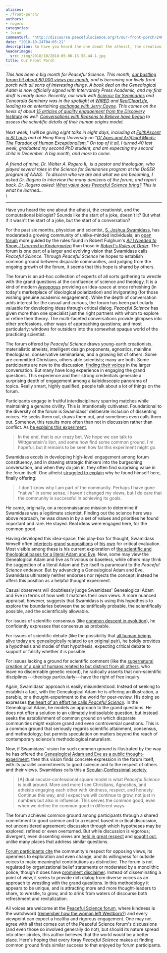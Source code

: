 ```yaml
---
aliases:
- /front-porch/
authors:
- rogero
categories:
- forum
commenturl: "http://discourse.peacefulscience.org/t/our-front-porch/2406"
date: "2018-10-24T04:05:21"
description: So have you heard the one about the atheist, the creationist, and the computational biologist? Sounds like the start of a joke, doesn't it? But what if it wasn't the start of a joke, but the start of a conversation?
headerimage:
  src: /img/2018/10/2018-05-06-15.58.44-1.jpg
title: Our Front Porch
---
```


*This has been a big month for Peaceful Science. *This month, [our bustling forum hit about 80,000 views per month](https://discourse.peacefulscience.org/t/a-growing-forum-status-update/730/11?u=swamidass), and is becoming our lively front porch with all sorts of interesting things.* A book deal on the Genealogical Adam is now officially signed with Intervarsity Press Academic, and my first draft is nearly done. Recently, our work with [Science for Seminaries](http://www.scienceforseminaries.org/) and Concordia Seminary was in the spotlight at [WIRED](https://discourse.peacefulscience.org/t/peaceful-science-covered-in-wired-magazine/1996) and [RealClearLife](https://discourse.peacefulscience.org/t/swamidass-and-peaceful-science-in-realclearlife/2175), leading to an entertaining [exchange with Jerry Coyne](https://discourse.peacefulscience.org/t/coyne-aaas-and-swamidass-in-wired-article/2130). This comes on the heels of about [15 articles of quality engagement from the Discovery Institute](https://peacefulscience.org/much-to-discuss/) as well. *[Conversations with Reasons to Believe have begun](https://peacefulscience.org/assess-rtb-model) to assess the scientific details of their human origins model.\
\
*Next week, I will be giving eight talks in eight days, including at [FaithAscent in St Louis](https://discourse.peacefulscience.org/t/jeremy-smith-i-disagrees-with-dr-swamidass/1999) and at Hong Kong University on "[Of Apes and Artificial Minds: The Paradox of Human Exceptionalism](http://faithandscience.hku.hk/events/public-lectures/of-apes-and-artificial-minds.html)," On top of it all, I turned 40 last week, graduated my second PhD student, and am expecting my second child in December. A big month, and more to come.*\
\
*A friend of mine, Dr. Walter A. Rogero II,  is a pastor and theologian, who played several roles in the Science for Seminaries program at the DoSER program of AAAS.  To discern who we are and what we are becoming, I asked Dr. Rogero to interview the many denizens of the forum, and report back. Dr. Rogero asked: [What value does Peaceful Science bring?](https://discourse.peacefulscience.org/t/what-is-the-value-of-peaceful-science/2013) This is what he learned...***\
\

------------------------------------------------------------------------

Have you heard the one about the atheist, the creationist, and the computational biologist? Sounds like the start of a joke, doesn't it? But what if it wasn't the start of a joke, but the start of a conversation?

For the past six months, physician and scientist, [S. Joshua Swamidass](http://swami.wustl.edu/), has moderated a growing community of unlike-minded individuals; an [open forum](https://discourse.peacefulscience.org/) more guided by the rules found in Robert Fulghum's [*All I Needed to Know, I Learned in Kindergarten*](https://www.amazon.com/Really-Need-Know-Learned-Kindergarten/dp/034546639X?tag=swamidass-20) than those in [*Robert's Rules of Order*](https://www.amazon.com/Roberts-Rules-Order-Action-Participate/dp/1623156211/?tag=swamidass-20). The forum is one part of a larger and evolving vision that Swamidass calls *Peaceful Science.* Through *Peaceful Science* he hopes to establish common ground between disparate communities, and judging from the ongoing growth of the forum, it seems that this hope is shared by others.

The forum is an ad-hoc collection of experts of all sorts gathering to wrestle with the grand questions at the confluence of science and theology. It is a kind of modern [*Areopagus*](https://en.wikipedia.org/wiki/Areopagus) providing an idea-space at once refreshing (in today's marketplace of ideological polarization) and invigorating (for those wishing genuine academic engagement). While the depth of conversation adds interest for the casual and curious, the forum has been particularly valuable for developing ideas through critical dialog. *Peaceful Science* has given more than one specialist just the right partners with whom to explore or refine their theory. The multi-faceted conversations provide glimpses into other professions, other ways of approaching questions; and most particularly: windows for outsiders into the somewhat opaque world of the practicing scientist.

The forum offered by *Peaceful Science* draws young-earth creationists, materialistic atheists, intelligent design proponents, agnostics, mainline theologians, conservative seminarians, and a growing list of others. Some are committed Christians, others able scientists; many are both. Some participants are new to the discussion, [finding their voices](https://discourse.peacefulscience.org/t/daniel-deen-thank-god-for-evolution/1506) in the larger conversation. But many have long experience in engaging the grand questions. This experience and their strong credentials generate a surprising depth of engagement among a kaleidoscopic panorama of topics. Really smart, highly qualified, people talk about a lot of things on the forum.

Participants engage in fruitful interdisciplinary sparring matches while maintaining a genuine civility. This is intentionally cultivated. Foundational to the diversity of the forum is Swamidass' deliberate inclusion of dissenting voices. He seeks them out, draws them out, and sometimes even calls them out. Somehow, this results more often than not in discussion rather than conflict. As [he explains this experiment](https://discourse.peacefulscience.org/t/wittgensteins-lion-seeking-peace/2265/3?u=swamidass),

> In the end, that is our crazy bet. We hope we can talk to Wittgenstein's lion, and some how find some common ground. I'm hopeful, but it remains to be seen how far this experiment might go.

Swamidass excels in developing high-level engagement among forum constituency, and in drawing strategic thinkers into the burgeoning conversation, and when they do join in, they often find surprising value in the forum itself. One atheist [struggled to explain](https://discourse.peacefulscience.org/t/atheist-goes-native/805) why he found himself here, finally offering:

>  I don't know why I am part of the community. Perhaps I have gone "native" in some sense. I haven't changed my views, but I do care that the community is successful in achieving its goals.

He came, originally, on a reconnaissance mission to determine if Swamidass was a legitimate scientist. Finding out the science here was above reproach, he was drawn in by a set of values and priorities he found important and rare. He stayed. Real ideas were engaged here, for the common good.

Having developed this idea-space, this play-box for thought, Swamidass himself often [interjects](https://discourse.peacefulscience.org/t/a-better-way-to-reject-common-descent/652) [grand](https://discourse.peacefulscience.org/t/creation-as-call-and-response/1473) [suppositions](https://discourse.peacefulscience.org/t/a-telling-in-six-ordinary-days/1022) of [his](https://discourse.peacefulscience.org/t/a-tentative-look-at-nephilim/1167) [own](https://discourse.peacefulscience.org/t/heliocentric-certainty-against-a-bottleneck-of-two/61) for critical evaluation. Most visible among these is his current exploration of [the scientific and theological bases for a literal Adam and Eve](https://peacefulscience.org/reworking-adam/). Now, some may view the Genealogical Adam and Eve as frivolous or baseless, while others may think the suggestion of a literal Adam and Eve itself is paramount to the *Peaceful Science* endeavor. But by advancing a Genealogical Adam and Eve, Swamidass ultimately neither endorses nor rejects the concept; instead he offers this position as a helpful thought experiment.

Casual observers will doubtlessly judge Swamidass' Genealogical Adam and Eve in terms of how well it matches their own views. A more nuanced appraisal; however, suggests that Swamidass is using this hypothesis to explore the boundaries between the scientifically probable, the scientifically possible, and the scientifically allowable.

For issues of scientific consensus (like [common descent in evolution](https://discourse.peacefulscience.org/t/common-descent-humans-and-chimps-mice-and-rats/106)), he confidently expresses that consensus as probable.

For issues of scientific debate (like the possibility that [all human beings alive today are genealogically related to an original pair](https://discourse.peacefulscience.org/t/story-three-recent-sole-genealogical-progenitor-adam/986)), he boldly provides a hypothesis and model of that hypothesis, expecting critical debate to support or falsify whether it is possible.

For issues lacking a ground for scientific comment (like the [supernatural creation of a pair of humans related to but distinct from all others](https://discourse.peacefulscience.org/t/does-evolution-allow-for-de-novo-creation/2133), who leave no discernable genetic record), he radically asserts that non-scientific disciplines---theology particularly---have the right of free inquiry.

Again, Swamidass' approach is easily misunderstood. Instead of seeking to establish a fact, with the Genealogical Adam he is offering an illustration, a parable, or a thought-experiment to the world for peer-review. His doing so expresses [the heart of an effort he calls *Peaceful Science*](https://discourse.peacefulscience.org/t/the-swamidass-model-what-is-seeking-peace/541)*.* In the Genealogical Adam, he models an approach to the grand questions. He does not offer a solution to an ultimately indissoluble question, but instead seeks the establishment of common ground on which disparate communities might explore grand and even controversial questions. This is a common ground that seriously regards scientific attainment, consensus, and methodology; but permits speculation on matters beyond the reach of contemporary science's methodological naturalism.

Now, if Swamidass' vision for such common ground is illustrated by the way he has offered the [Genealogical Adam and Eve as a public thought-experiment](https://peacefulscience.org/genealogical-rapprochement/), then this vision finds concrete expression in the forum itself, with its parallel commitments to good science and to the respect of others and their views. Swamidass calls this a [Secular-Confessional society](https://discourse.peacefulscience.org/t/a-secular-confessional-society/1607),

> \[A\] dual secular-confessional square model is what *Peaceful Science* is built around. More and more I see Christians, Agnostics, and atheists engaging each other with kindness, respect, and honesty. Continue this way, and I expect we will continue to grow, not just in numbers but also in influence. This serves the common good, even when we define the common good in different ways.

The forum achieves common ground among participants through a shared commitment to good science and to a respect based in critical discussion, not unconsidered agreement; discussion through which hypotheses may be explored, refined or even overturned. But while discussion is vigorous; divergent, even dissenting views are [held in great respect](https://discourse.peacefulscience.org/t/why-todd-wood-matters/1426/8?u=swamidass) and [sought out](https://discourse.peacefulscience.org/t/the-rift-between-atheists-and-christians/576), unlike many places that address similar questions.

[Forum participants cite](https://discourse.peacefulscience.org/t/what-is-the-value-of-peaceful-science/2013) the community's respect for opposing views, its openness to exploration and even change, and its willingness for outside voices to make meaningful contributions as distinctive. The forum is not regulated by organizational belief statements or moderated by a monolithic police, though it does have [prominent disclaimer](https://discourse.peacefulscience.org/t/guidelines-and-disclaimer/5). Instead of disseminating a point of view, it seeks to provide rich dialog from diverse voices as an approach to wrestling with the grand questions. In this methodology it appears to be unique, and is attracting more and more thought-leaders to share, to wrestle, to grow, and to drink from waters of discourse both refreshment and revitalization.

All voices are welcome at the [Peaceful Science forum](http://discourse.peacefulscience.org/), where kindness is the watchword ([remember how the woman left Westboro?](https://discourse.peacefulscience.org/t/woman-leaves-the-westboro-baptist-church/720)) and every viewpoint can expect a healthy and rigorous engagement. One may not agree with all that comes out of the Peaceful Science forum's discussions (and even those so involved generally do not), but should its nature spread into other circles, this author believes that the world would be a better place. Here's hoping that every foray *Peaceful Science* makes at finding common ground finds similar success to that enjoyed by forum participants.
